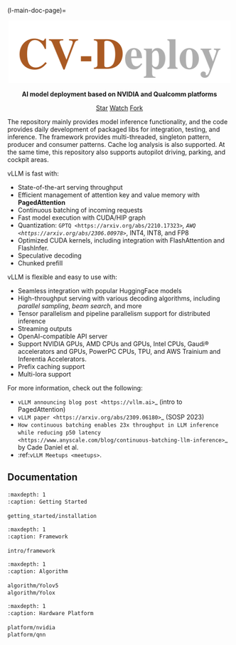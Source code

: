 <!--
Copyright (c) Model-Infer Project Contributors

SPDX-License-Identifier: Apache-2.0
-->

(l-main-doc-page)=

<div align="center">

<img src="./_static/cv-deploy-light-color.png" width="500" height="140">

</div>

<p style="text-align:center">
   <strong>AI model deployment based on NVIDIA and Qualcomm platforms
   </strong>
   </p>

   <p style="text-align:center">
   <script async defer src="https://buttons.github.io/buttons.js"></script>
   <a class="github-button" href="https://github.com/liwuhen/CVDeploy-2D" data-show-count="true" data-size="large" aria-label="Star">Star</a>
   <a class="github-button" href="https://github.com/liwuhen/CVDeploy-2D/subscription" data-icon="octicon-eye" data-size="large" aria-label="Watch">Watch</a>
   <a class="github-button" href="https://github.com/liwuhen/CVDeploy-2D/fork" data-icon="octicon-repo-forked" data-size="large" aria-label="Fork">Fork</a>
   </p>



The repository mainly provides model inference functionality, and the code provides daily development of packaged libs for integration, testing, and inference. The framework provides multi-threaded, singleton pattern, producer and consumer patterns. Cache log analysis is also supported. At the same time, this repository also supports autopilot driving, parking, and cockpit areas.

vLLM is fast with:

* State-of-the-art serving throughput
* Efficient management of attention key and value memory with **PagedAttention**
* Continuous batching of incoming requests
* Fast model execution with CUDA/HIP graph
* Quantization: `GPTQ <https://arxiv.org/abs/2210.17323>`_, `AWQ <https://arxiv.org/abs/2306.00978>`_, INT4, INT8, and FP8
* Optimized CUDA kernels, including integration with FlashAttention and FlashInfer.
* Speculative decoding
* Chunked prefill

vLLM is flexible and easy to use with:

* Seamless integration with popular HuggingFace models
* High-throughput serving with various decoding algorithms, including *parallel sampling*, *beam search*, and more
* Tensor parallelism and pipeline parallelism support for distributed inference
* Streaming outputs
* OpenAI-compatible API server
* Support NVIDIA GPUs, AMD CPUs and GPUs, Intel CPUs, Gaudi® accelerators and GPUs, PowerPC CPUs, TPU, and AWS Trainium and Inferentia Accelerators.
* Prefix caching support
* Multi-lora support

For more information, check out the following:

* `vLLM announcing blog post <https://vllm.ai>`_ (intro to PagedAttention)
* `vLLM paper <https://arxiv.org/abs/2309.06180>`_ (SOSP 2023)
* `How continuous batching enables 23x throughput in LLM inference while reducing p50 latency <https://www.anyscale.com/blog/continuous-batching-llm-inference>`_ by Cade Daniel et al.
* :ref:`vLLM Meetups <meetups>`.


Documentation
-------------

```{toctree}
:maxdepth: 1
:caption: Getting Started

getting_started/installation
```

```{toctree}
:maxdepth: 1
:caption: Framework

intro/framework
```

```{toctree}
:maxdepth: 1
:caption: Algorithm

algorithm/Yolov5
algorithm/Yolox
```

```{toctree}
:maxdepth: 1
:caption: Hardware Platform

platform/nvidia
platform/qnn
```
